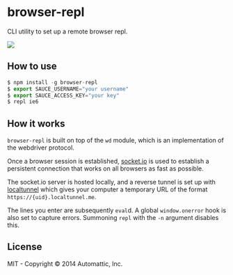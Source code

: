 
# browser-repl

  CLI utility to set up a remote browser repl.

  ![](https://i.cloudup.com/uUo8iSbKXRh/cf0bP8.gif)

## How to use

```js
$ npm install -g browser-repl
$ export SAUCE_USERNAME="your username"
$ export SAUCE_ACCESS_KEY="your key"
$ repl ie6
```

## How it works

  `browser-repl` is built on top of the `wd` module, which is an
  implementation of the webdriver protocol.

  Once a browser session is established,
  [socket.io](http://github.com/learnboost/socket.io) is used to establish
  a persistent connection that works on all browsers as fast as possible.

  The socket.io server is hosted locally, and a reverse tunnel is set up
  with [localtunnel](https://github.com/defunctzombie/localtunnel)
  which gives your computer a temporary URL of the format
  `https://{uid}.localtunnel.me`.

  The lines you enter are subsequently `eval`d.
  A global `window.onerror` hook is also set to capture errors.
  Summoning `repl` with the `-n` argument disables this.

## License

  MIT - Copyright © 2014 Automattic, Inc.

